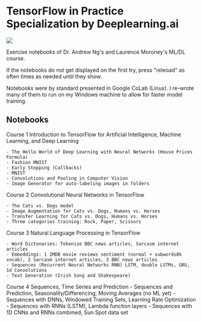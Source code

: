 # TensorFlow in Practice Specialization by Deeplearning.ai

![](https://d2wvfoqc9gyqzf.cloudfront.net/content/uploads/2019/06/Website-TFSDesktopBanner.png)

Exercise notebooks of Dr. Andrew Ng's and Laurence Moroney's ML/DL course.
 
If the notebooks do not get displayed on the first try, press "releoad" as often times as needed until they show.
 
Notebooks were by standard presented in Google CoLab (Linux). I re-wrote many of them to run on my Windows machine to allow for faster model training.

## Notebooks

Course 1 Introduction to TensorFlow for Artificial Intelligence, Machine Learning, and Deep Learning

	- The Hello World of Deep Learning with Neural Networks (House Prices Formula)
	- Fashion MNIST
	- Early Stopping (Callbacks)
	- MNIST
	- Convolutions and Pooling in Computer Vision
	- Image Generator for auto-labeling images in folders

Course 2 Convolutional Neural Networks in TensorFlow

	- The Cats vs. Dogs model
	- Image Augmentation for Cats vs. Dogs, Humans vs. Horses
	- Transfer Learning for Cats vs. Dogs, Humans vs. Horses
	- Three categories training: Rock, Paper, Scissors

Course 3 Natural Language Processing in TensorFlow

	- Word Dictonaries: Tokenize BBC news articles, Sarcasm internet articles
	- Embeddings: 1 IMDB movie reviews sentiment (normal + subwords8k vocab), 2 Sarcasm internet articles, 3 BBC news articles
	- Sequences (Recurrent Neural Networks RNN) LSTM, double LSTMs, GRU, 1d Convolutions
	- Text Generation (Irish Song and Shakespeare)
	
Course 4 Sequences, Time Series and Prediction
	- Sequences and Prediction, Seasonality/Differencing, Moving Averages (no ML yet)
	- Sequences with DNNs, Windowed Training Sets, Learning Rate Optimization
	- Sequences with RNNs (LSTM), Lambda function layers
	- Sequences with 1D CNNs and RNNs combined, Sun Spot data set